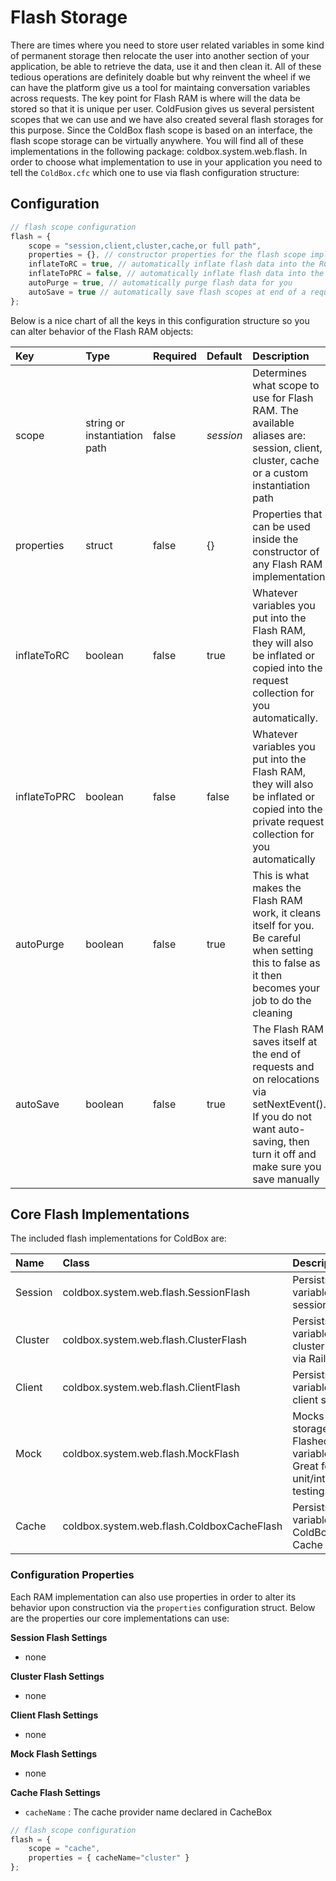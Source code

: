# Flash Storage

There are times where you need to store user related variables in some kind of permanent storage then relocate the user into another section of your application, be able to retrieve the data, use it and then clean it. All of these tedious operations are definitely doable but why reinvent the wheel if we can have the platform give us a tool for maintaing conversation variables across requests. The key point for Flash RAM is where will the data be stored so that it is unique per user. ColdFusion gives us several persistent scopes that we can use and we have also created several flash storages for this purpose. Since the ColdBox flash scope is based on an interface, the flash scope storage can be virtually anywhere. You will find all of these implementations in the following package: coldbox.system.web.flash. In order to choose what implementation to use in your application you need to tell the `ColdBox.cfc` which one to use via flash configuration structure:

## Configuration

```javascript
// flash scope configuration
flash = {
    scope = "session,client,cluster,cache,or full path",
    properties = {}, // constructor properties for the flash scope implementation
    inflateToRC = true, // automatically inflate flash data into the RC scope
    inflateToPRC = false, // automatically inflate flash data into the PRC scope
    autoPurge = true, // automatically purge flash data for you
    autoSave = true // automatically save flash scopes at end of a request and on relocations.
};
```

Below is a nice chart of all the keys in this configuration structure so you can alter behavior of the Flash RAM objects:

| Key | Type | Required | Default | Description |
| :--- | :--- | :--- | :--- | :--- |
| scope | string or instantiation path | false | _session_ | Determines what scope to use for Flash RAM. The available aliases are: session, client, cluster, cache or a custom instantiation path |
| properties | struct | false | {} | Properties that can be used inside the constructor of any Flash RAM implementation |
| inflateToRC | boolean | false | true | Whatever variables you put into the Flash RAM, they will also be inflated or copied into the request collection for you automatically. |
| inflateToPRC | boolean | false | false | Whatever variables you put into the Flash RAM, they will also be inflated or copied into the private request collection for you automatically |
| autoPurge | boolean | false | true | This is what makes the Flash RAM work, it cleans itself for you. Be careful when setting this to false as it then becomes your job to do the cleaning |
| autoSave | boolean | false | true | The Flash RAM saves itself at the end of requests and on relocations via setNextEvent\(\). If you do not want auto-saving, then turn it off and make sure you save manually |

## Core Flash Implementations

The included flash implementations for ColdBox are:

| Name | Class | Description |
| :--- | :--- | :--- |
| Session | coldbox.system.web.flash.SessionFlash | Persists variables in session scope |
| Cluster | coldbox.system.web.flash.ClusterFlash | Persists variables in cluster scope via Railo only |
| Client | coldbox.system.web.flash.ClientFlash | Persists variables in client scope |
| Mock | coldbox.system.web.flash.MockFlash | Mocks the storage of Flashed variables. Great for unit/integration testing. |
| Cache | coldbox.system.web.flash.ColdboxCacheFlash | Persists variables in the ColdBox Cache |

### Configuration Properties

Each RAM implementation can also use properties in order to alter its behavior upon construction via the `properties` configuration struct. Below are the properties our core implementations can use:

**Session Flash Settings**

* none

**Cluster Flash Settings**

* none

**Client Flash Settings**

* none

**Mock Flash Settings**

* none

**Cache Flash Settings**

* `cacheName` : The cache provider name declared in CacheBox

```javascript
// flash scope configuration
flash = {
    scope = "cache",
    properties = { cacheName="cluster" }
};
```

